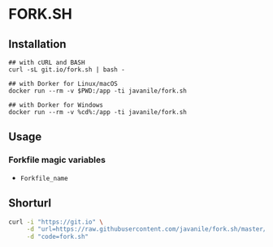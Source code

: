 # FORK.SH


## Installation

```
## with cURL and BASH
curl -sL git.io/fork.sh | bash -
```

```
## with Dorker for Linux/macOS
docker run --rm -v $PWD:/app -ti javanile/fork.sh
```

```
## with Dorker for Windows
docker run --rm -v %cd%:/app -ti javanile/fork.sh
```

## Usage

### Forkfile magic variables

-  `Forkfile_name`  


## Shorturl

```bash
curl -i "https://git.io" \
     -d "url=https://raw.githubusercontent.com/javanile/fork.sh/master/fork.sh" \
     -d "code=fork.sh"
```
